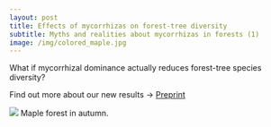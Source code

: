 ```yaml
---
layout: post
title: Effects of mycorrhizas on forest-tree diversity
subtitle: Myths and realities about mycorrhizas in forests (1)
image: /img/colored_maple.jpg
---
```

What if mycorrhizal dominance actually reduces forest-tree species diversity?  

Find out more about our new results -> [Preprint](https://doi.org/10.1101/2021.01.23.427902)

![](/img/colored_maple.jpg) Maple forest in autumn.
